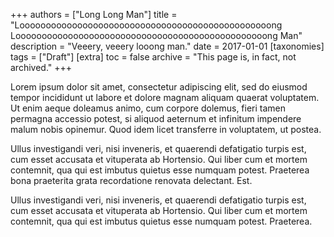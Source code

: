 +++
authors = ["Long Long Man"]
title = "Loooooooooooooooooooooooooooooooooooooooooooooooong Loooooooooooooooooooooooooooooooooooooooooooooooong Man"
description = "Veeery, veeery looong man."
date = 2017-01-01
[taxonomies]
tags = ["Draft"]
[extra]
toc = false
archive = "This page is, in fact, not archived."
+++

Lorem ipsum dolor sit amet, consectetur adipiscing elit, sed do eiusmod tempor incididunt ut labore et dolore magnam aliquam quaerat voluptatem. Ut enim aeque doleamus animo, cum corpore dolemus, fieri tamen permagna accessio potest, si aliquod aeternum et infinitum impendere malum nobis opinemur. Quod idem licet transferre in voluptatem, ut postea.

Ullus investigandi veri, nisi inveneris, et quaerendi defatigatio turpis est, cum esset accusata et vituperata ab Hortensio. Qui liber cum et mortem contemnit, qua qui est imbutus quietus esse numquam potest. Praeterea bona praeterita grata recordatione renovata delectant. Est.

Ullus investigandi veri, nisi inveneris, et quaerendi defatigatio turpis est, cum esset accusata et vituperata ab Hortensio. Qui liber cum et mortem contemnit, qua qui est imbutus quietus esse numquam potest. Praeterea.
